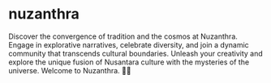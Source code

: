 # nuzanthra
Discover the convergence of tradition and the cosmos at Nuzanthra. Engage in explorative narratives, celebrate diversity, and join a dynamic community that transcends cultural boundaries. Unleash your creativity and explore the unique fusion of Nusantara culture with the mysteries of the universe. Welcome to Nuzanthra. 🚀🌌
